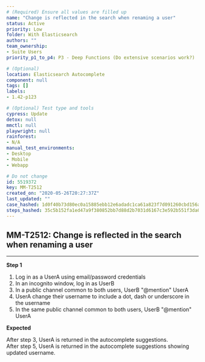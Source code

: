 ```yaml
---
# (Required) Ensure all values are filled up
name: "Change is reflected in the search when renaming a user"
status: Active
priority: Low
folder: With Elasticsearch
authors: ""
team_ownership:
- Suite Users
priority_p1_to_p4: P3 - Deep Functions (Do extensive scenarios work?)

# (Optional)
location: Elasticsearch Autocomplete
component: null
tags: []
labels:
- 1.42-p123

# (Optional) Test type and tools
cypress: Update
detox: null
mmctl: null
playwright: null
rainforest:
- N/A
manual_test_environments:
- Desktop
- Mobile
- Webapp

# Do not change
id: 5519372
key: MM-T2512
created_on: "2020-05-26T20:27:37Z"
last_updated: ""
case_hashed: 1d0f40b73d80ec0a15885ebb12e6adadc1ca61a823f7d091260cbd156aa6459f08ce9e50d18ced94bd30c50cd1e7f7db
steps_hashed: 35c5b152fa1ed47a9f380852bb7d88d2b7031d6167c3e592b551f3da018d743324e0fd51f30cf52b16a6ae0ece85f55c
---
```


<!-- (Auto-generated) Based on frontmatter's "key" and "name" -->

## MM-T2512: Change is reflected in the search when renaming a user

---

**Step 1**

1. Log in as a UserA using email/password credentials
2. In an incognito window, log in as UserB
3. In a public channel common to both users, UserB "@mention" UserA
4. UserA change their username to include a dot, dash or underscore in the username
5. In the same public channel common to both users, UserB "@mention" UserA

**Expected**

After step 3, UserA is returned in the autocomplete suggestions.\
After step 5, UserA is returned in the autocomplete suggestions showing updated username.
